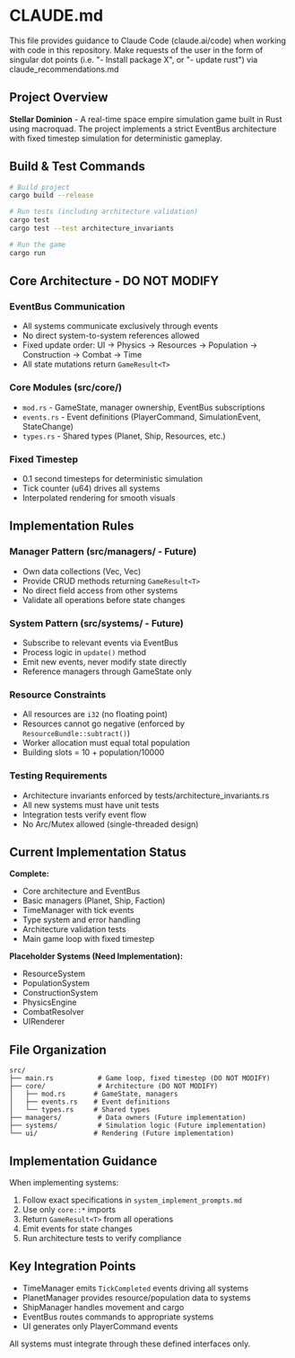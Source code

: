 # CLAUDE.md

This file provides guidance to Claude Code (claude.ai/code) when working with code in this repository.
Make requests of the user in the form of singular dot points (i.e. "- Install package X", or "- update rust") via claude_recommendations.md

## Project Overview

**Stellar Dominion** - A real-time space empire simulation game built in Rust using macroquad. The project implements a strict EventBus architecture with fixed timestep simulation for deterministic gameplay.

## Build & Test Commands

```bash
# Build project
cargo build --release

# Run tests (including architecture validation)
cargo test
cargo test --test architecture_invariants

# Run the game
cargo run
```

## Core Architecture - DO NOT MODIFY

### EventBus Communication
- All systems communicate exclusively through events
- No direct system-to-system references allowed
- Fixed update order: UI → Physics → Resources → Population → Construction → Combat → Time
- All state mutations return `GameResult<T>`

### Core Modules (src/core/)
- `mod.rs` - GameState, manager ownership, EventBus subscriptions
- `events.rs` - Event definitions (PlayerCommand, SimulationEvent, StateChange)
- `types.rs` - Shared types (Planet, Ship, Resources, etc.)

### Fixed Timestep
- 0.1 second timesteps for deterministic simulation
- Tick counter (u64) drives all systems
- Interpolated rendering for smooth visuals

## Implementation Rules

### Manager Pattern (src/managers/ - Future)
- Own data collections (Vec<Planet>, Vec<Ship>)
- Provide CRUD methods returning `GameResult<T>`
- No direct field access from other systems
- Validate all operations before state changes

### System Pattern (src/systems/ - Future) 
- Subscribe to relevant events via EventBus
- Process logic in `update()` method
- Emit new events, never modify state directly
- Reference managers through GameState only

### Resource Constraints
- All resources are `i32` (no floating point)
- Resources cannot go negative (enforced by `ResourceBundle::subtract()`)
- Worker allocation must equal total population
- Building slots = 10 + population/10000

### Testing Requirements
- Architecture invariants enforced by tests/architecture_invariants.rs
- All new systems must have unit tests
- Integration tests verify event flow
- No Arc/Mutex allowed (single-threaded design)

## Current Implementation Status

**Complete:**
- Core architecture and EventBus
- Basic managers (Planet, Ship, Faction) 
- TimeManager with tick events
- Type system and error handling
- Architecture validation tests
- Main game loop with fixed timestep

**Placeholder Systems (Need Implementation):**
- ResourceSystem
- PopulationSystem  
- ConstructionSystem
- PhysicsEngine
- CombatResolver
- UIRenderer

## File Organization

```
src/
├── main.rs           # Game loop, fixed timestep (DO NOT MODIFY)
├── core/             # Architecture (DO NOT MODIFY)
│   ├── mod.rs       # GameState, managers
│   ├── events.rs    # Event definitions  
│   └── types.rs     # Shared types
├── managers/         # Data owners (Future implementation)
├── systems/          # Simulation logic (Future implementation)
└── ui/              # Rendering (Future implementation)
```

## Implementation Guidance

When implementing systems:
1. Follow exact specifications in `system_implement_prompts.md`
2. Use only `core::*` imports
3. Return `GameResult<T>` from all operations
4. Emit events for state changes
5. Run architecture tests to verify compliance

## Key Integration Points

- TimeManager emits `TickCompleted` events driving all systems
- PlanetManager provides resource/population data to systems
- ShipManager handles movement and cargo
- EventBus routes commands to appropriate systems
- UI generates only PlayerCommand events

All systems must integrate through these defined interfaces only.